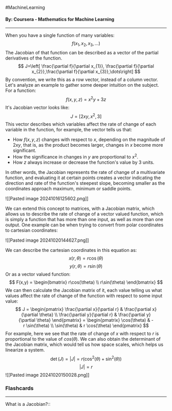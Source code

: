 #MachineLearning
#### By: Coursera - Mathematics for Machine Learning 
---
When you have a single function of many variables:
$$
f(x_{1},x_{2},x_{3},\dots)
$$
The Jacobian of that function can be described as a vector of the partial derivatives of the function.
$$
J=\left[ \frac{\partial f}{\partial x_{1}}, \frac{\partial f}{\partial x_{2}},\frac{\partial f}{\partial x_{3}},\dots\right]
$$
By convention, we write this as a row vector, instead of a column vector. Let's analyze an example to gather some deeper intuition on the subject. For a function:
$$
f(x,y,z)=x^2y+3z
$$
It's Jacobian vector looks like:
$$
J=[2xy,x^2,3]
$$
This vector describes which variables affect the rate of change of each variable in the function, for example, the vector tells us that:

- How $f(x,y,z)$ changes with respect to $x$, depending on the magnitude of $2xy$, that is, as the product becomes larger, changes in $x$ become more significant.
- How the significance in changes in $y$ are proportional to $x^2$.
- How $z$ always increase or decrease the function's value by $3$ units.

In other words, the Jacobian represents the rate of change of a multivariate function, and evaluating it at certain points creates a vector indicating the direction and rate of the function's steepest slope, becoming smaller as the coordinates approach maximum, minimum or saddle points. 

![[Pasted image 20241016125602.png]]

We can extend this concept to matrices, with a Jacobian matrix, which allows us to describe the rate of change of a vector valued function, which is simply a function that has more than one input, as well as more than one output. One example can be when trying to convert from polar coordinates to cartesian coordinates:

![[Pasted image 20241020144627.png]]

We can describe the cartesian coordinates in this equation as:
$$ x(r,\theta)=r\cos (\theta) $$
$$ y(r,\theta)=r\sin (\theta) $$
Or as a vector valued function:
$$
F(x,y) = \begin{bmatrix}
r\cos(\theta) \\
r\sin(\theta)
\end{bmatrix}
$$
We can then calculate the Jacobian matrix of it, each value telling us what values affect the rate of change of the function with respect to some input value:
$$ J = \begin{pmatrix} \frac{\partial x}{\partial r} & \frac{\partial x}{\partial \theta} \\ \frac{\partial y}{\partial r} & \frac{\partial y}{\partial \theta} \end{pmatrix} = \begin{pmatrix} \cos(\theta) & -r \sin(\theta) \\ \sin(\theta) & r \cos(\theta) \end{pmatrix} $$
For example, here we see that the rate of change of $x$ with respect to $r$ is proportional to the value of $cos(\theta)$. We can also obtain the determinant of the Jacobian matrix, which would tell us how space scales, which helps us linearize a system.
$$\det(J) = |J| = r(\cos^2(\theta)+\sin^2(\theta))$$
$$ |J| = r $$
![[Pasted image 20241020150028.png]]

### Flashcards 
---
What is a Jacobian?::